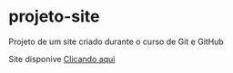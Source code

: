 # projeto-site
 Projeto de um site criado durante o curso de Git e GitHub

Site disponive [Clicando aqui](https://thiagorabelodev.github.io/projeto-site)

